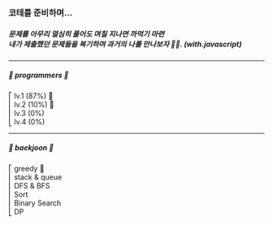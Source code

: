 ### 코테를 준비하며...

##### 문제를 아무리 열심히 풀어도 며칠 지나면 까먹기 마련 <br/> 내가 제출했던 문제들을 복기하며 과거의 나를 만나보자 👍🏼. (with.javascript)

---

##### 📗 programmers 📗 <br/>

⎡ lv.1 (87%) 🏃 <br/>
⎜ lv.2 (10%) 🏃 <br/>
⎜ lv.3 (0%) <br/>
⎣ lv.4 (0%) <br/>

---

##### 📗 baekjoon 📗 <br/>

⎡ greedy 🏃 <br/>
⎜ stack & queue <br/>
⎜ DFS & BFS <br/>
⎜ Sort <br/>
⎜ Binary Search <br/>
⎣ DP <br/>
